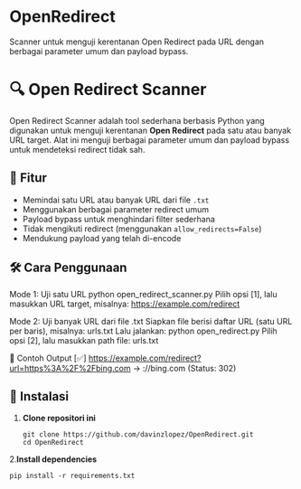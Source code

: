 # OpenRedirect
Scanner untuk menguji kerentanan Open Redirect pada URL dengan berbagai parameter umum dan payload bypass.
# 🔍 Open Redirect Scanner

Open Redirect Scanner adalah tool sederhana berbasis Python yang digunakan untuk menguji kerentanan **Open Redirect** pada satu atau banyak URL target. Alat ini menguji berbagai parameter umum dan payload bypass untuk mendeteksi redirect tidak sah.

## 🧠 Fitur

- Memindai satu URL atau banyak URL dari file `.txt`
- Menggunakan berbagai parameter redirect umum
- Payload bypass untuk menghindari filter sederhana
- Tidak mengikuti redirect (menggunakan `allow_redirects=False`)
- Mendukung payload yang telah di-encode

## 🛠️ Cara Penggunaan
Mode 1: Uji satu URL
python open_redirect_scanner.py
Pilih opsi [1], lalu masukkan URL target, misalnya:
https://example.com/redirect

Mode 2: Uji banyak URL dari file .txt
Siapkan file berisi daftar URL (satu URL per baris), misalnya:
urls.txt
Lalu jalankan:
python open_redirect.py
Pilih opsi [2], lalu masukkan path file:
urls.txt

🧪 Contoh Output
[✅] https://example.com/redirect?url=https%3A%2F%2Fbing.com -> ://bing.com (Status: 302)

## 🚀 Instalasi

1. **Clone repositori ini**
   ```
   git clone https://github.com/davinzlopez/OpenRedirect.git
   cd OpenRedirect
2.**Install dependencies**
  ```
pip install -r requirements.txt
